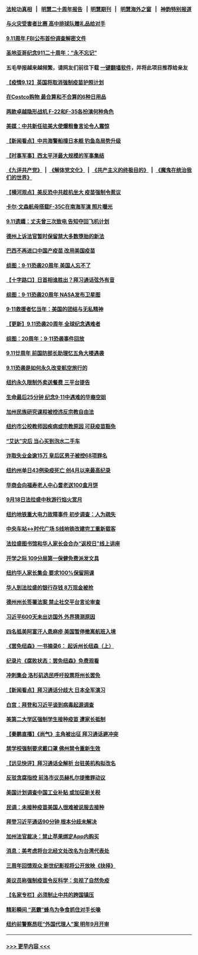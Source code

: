 #### [法轮功真相](https://github.com/gfw-breaker/truth/blob/master/README.md?t=0) &nbsp;&nbsp;|&nbsp;&nbsp; [明慧二十周年报告](https://github.com/gfw-breaker/mh-reports/blob/master/README.md?t=0) &nbsp;&nbsp;|&nbsp;&nbsp;[明慧期刊](https://github.com/gfw-breaker/mh-qikan) &nbsp;&nbsp;|&nbsp;&nbsp; [明慧海外之窗](https://github.com/gfw-breaker/mh-news/blob/master/README.md?t=0) &nbsp;&nbsp;|&nbsp;&nbsp; [神韵特别报道](https://github.com/gfw-breaker/mh-news/blob/master/shenyun.md?t=0)
#### [与火灾受害者比赛 高中排球队赠礼品给对手](../pages/nsc412/n13227933.md?t=09130150) 
#### [9.11周年 FBI公布首份调查解密文件](../pages/nsc412/n13228072.md?t=09130150) 
#### [圣地亚哥纪念911二十周年：“永不忘记”](../pages/nsc412/n13228041.md?t=09130150) 
#### 五毛举报越来越频繁，请网友们前往下载 [一键翻墙软件](https://github.com/gfw-breaker/ssr-accounts)，并将此项目推荐给亲友
#### [【疫情9.12】英国将取消强制疫苗护照计划](../pages/nsc412/n13227763.md?t=09130150) 
#### [在Costco购物 最合算和不合算的6种日用品](../pages/nsc412/n13223272.md?t=09130150) 
#### [两款卓越隐形战机 F-22和F-35各扮演何种角色](../pages/nsc412/n13225134.md?t=09130150) 
#### [美媒：中共新任驻美大使爆粗鲁言论令人震惊](../pages/nsc412/n13227403.md?t=09130150) 
#### [【新闻看点】中共海警船撞日本舰 钓鱼岛局势升级](../pages/nsc412/n13227030.md?t=09130150) 
#### [【时事军事】西太平洋最大规模的军事集结](../pages/nsc412/n13224898.md?t=09130150) 
#### [《九评共产党》](https://github.com/begood0513/9ping.md/blob/master/README.md) &nbsp;|&nbsp; [《解体党文化》](../../../../jtdwh.md/blob/master/README.md)  &nbsp;|&nbsp; [《共产主义的终极目的》](../../../../gczydzjmd.md/blob/master/README.md) &nbsp;|&nbsp; [《魔鬼在统治我们的世界》](../../../../mgztzwmdsj.md/blob/master/README.md) 
#### [【横河观点】美反恐中共趁机坐大 疫苗强制令惹议](../pages/nsc412/n13227044.md?t=09130150) 
#### [卡尔‧文森航母搭载F-35C在南海军演 照片曝光](../pages/nsc412/n13226898.md?t=09130150) 
#### [9.11遗孀：丈夫曾三次致电 告知夺回飞机计划](../pages/nsc412/n13227077.md?t=09130150) 
#### [德州上诉法官暂时保留禁大多数堕胎的新法](../pages/nsc412/n13227078.md?t=09130150) 
#### [巴西不再进口中国产疫苗 改用美国疫苗](../pages/nsc412/n13226902.md?t=09130150) 
#### [组图：9·11恐袭20周年 美国人忘不了](../pages/nsc412/n13226708.md?t=09130150) 
#### [【十字路口】日首相谁胜出？拜习通话弦外有音](../pages/nsc412/n13226300.md?t=09130150) 
#### [组图：9·11恐袭20周年 NASA发布卫星图](../pages/nsc412/n13226679.md?t=09130150) 
#### [9‧11救援者忆当年：美国的团结与无私精神](../pages/nsc412/n13226689.md?t=09130150) 
#### [【更新】9.11恐袭20周年 全球纪念遇难者](../pages/nsc412/n13226388.md?t=09130150) 
#### [组图：20周年：9·11恐袭事件回放](../pages/nsc412/n13226331.md?t=09130150) 
#### [9.11廿周年 前国防部长助理忆五角大楼遇袭](../pages/nsc412/n13226566.md?t=09130150) 
#### [9.11恐袭是如何永久改变航空旅行的](../pages/nsc412/n13226452.md?t=09130150) 
#### [纽约永久限制外卖送餐费 三平台提告](../pages/nsc412/n13225748.md?t=09130150) 
#### [生命最后25分钟 纪念9·11中遇难的华裔空姐](../pages/nsc412/n13225823.md?t=09130150) 
#### [加州民族研究课程被控违反宗教自由法](../pages/nsc412/n13225981.md?t=09130150) 
#### [纽约市公校教师因疾病或宗教原因 可获疫苗豁免](../pages/nsc412/n13225802.md?t=09130150) 
#### [“艾达”灾后 当心买到泡水二手车](../pages/nsc412/n13225820.md?t=09130150) 
#### [诈取失业金逾15万 皇后区男子被控68项罪名](../pages/nsc412/n13225805.md?t=09130150) 
#### [纽约州单日43例染疫死亡 创4月以来最高纪录](../pages/nsc412/n13225746.md?t=09130150) 
#### [华商会向福寿老人中心耆老送100盒月饼](../pages/nsc412/n13225813.md?t=09130150) 
#### [9月18日法拉盛中秋游行焰火赏月](../pages/nsc412/n13225828.md?t=09130150) 
#### [纽约地铁重大电力故障事件 初步调查：人为疏失](../pages/nsc412/n13225743.md?t=09130150) 
#### [中央车站↔时代广场  S线地铁改建完工重新载客](../pages/nsc412/n13225831.md?t=09130150) 
#### [法拉盛图书馆和华人家长会合办“返校日”线上讲座](../pages/nsc412/n13225834.md?t=09130150) 
#### [开学之际  109分局第一保健免费派发文具](../pages/nsc412/n13225839.md?t=09130150) 
#### [纽约华人家长集会 要求100%保留网课](../pages/nsc412/n13225847.md?t=09130150) 
#### [华人到法拉盛的银行存钱 8万现金被抢](../pages/nsc412/n13225808.md?t=09130150) 
#### [德州州长签署法案 禁止社交平台言论审查](../pages/nsc412/n13225728.md?t=09130150) 
#### [习近平600天未出访国外 外界猜测原因](../pages/nsc412/n13225212.md?t=09130150) 
#### [四名抵美阿富汗人患麻疹 美国暂停撤离航班入境](../pages/nsc412/n13225397.md?t=09130150) 
#### [《罢免纽森》一书摘录6： 起诉州长纽森（上）](../pages/nsc412/n13225644.md?t=09130150) 
#### [纪录片《腐败状态：罢免纽森》免费观看](../pages/nsc412/n13225605.md?t=09130150) 
#### [冲刺集会 洛杉矶选民呼吁投票将州长罢免](../pages/nsc412/n13225533.md?t=09130150) 
#### [【新闻看点‭】拜习通话分歧大 日本全军演习](../pages/nsc412/n13225027.md?t=09130150) 
#### [白宫：拜登和习近平谈到病毒起源调查](../pages/nsc412/n13225332.md?t=09130150) 
#### [美第二大学区强制学生接种疫苗 遭家长抵制](../pages/nsc412/n13225457.md?t=09130150) 
#### [【秦鹏直播】《尚气》主角被出征 拜习通话避冲突](../pages/nsc412/n13225408.md?t=09130150) 
#### [禁学校强制要求戴口罩 佛州禁令重新生效](../pages/nsc412/n13225428.md?t=09130150) 
#### [【远见快评】拜习通话全解析 台驻美机构拟改名](../pages/nsc412/n13225386.md?t=09130150) 
#### [反驳贪腐指控 前洛市议员赫札尔提撤罪动议](../pages/nsc412/n13225427.md?t=09130150) 
#### [美国计划调查中国工业补贴 或加征新关税](../pages/nsc412/n13225374.md?t=09130150) 
#### [民调：未接种疫苗美国人很难被说服去接种](../pages/nsc412/n13225319.md?t=09130150) 
#### [拜登习近平通话90分钟 根本分歧未解决](../pages/nsc412/n13225300.md?t=09130150) 
#### [加州法官裁决：禁止苹果绑定App内购买](../pages/nsc412/n13225067.md?t=09130150) 
#### [消息：美考虑将台北经文处改名为台湾代表处](../pages/nsc412/n13225190.md?t=09130150) 
#### [三周年回馈观众 新世纪影视将公开放映《抉择》](../pages/nsc412/n13224634.md?t=09130150) 
#### [美议员称强制疫苗令反科学：忽视了自然免疫](../pages/nsc412/n13225019.md?t=09130150) 
#### [【名家专栏】必须制止中共的跨国镇压](../pages/nsc412/n13224394.md?t=09130150) 
#### [精彩瞬间 “恶霸”蜂鸟为争食抓住对手长喙](../pages/nsc412/n13224306.md?t=09130150) 
#### [纽约前警察昂旺“外国代理人”案 明年9月开审](../pages/nsc412/n13223497.md?t=09130150) 

----
#### [ >>> 更早内容 <<< ](../indexes/nsc412-earlier.md)
